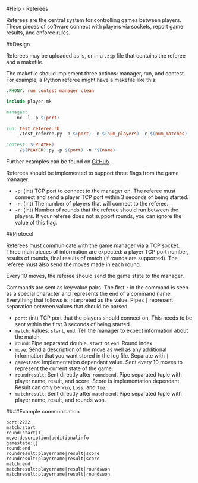 #Help - Referees

Referees are the central system for controlling games between players. These pieces of software connect with players via sockets, report game results, and enforce rules.

##Design

Referees may be uploaded as is, or in a `.zip` file that contains the referee and a makefile.

The makefile should implement three actions: manager, run, and contest. For example, a Python referee might have a makefile like this:

```makefile
.PHONY: run contest manager clean

include player.mk

manager:
    nc -l -p $(port)

run: test_referee.rb
    ./test_referee.py -p $(port) -n $(num_players) -r $(num_matches)

contest: $(PLAYER)
    ./$(PLAYER).py -p $(port) -n '$(name)'
```

Further examples can be found on [GitHub](https://github.com/PastyPurpleTrolls/test/tree/master/examples).

Referees should be implemented to support three flags from the game manager.

- `-p`: (int) TCP port to connect to the manager on. The referee must connect and send a player TCP port within 3 seconds of being started.
- `-n`: (int) The number of players that will connect to the referee.
- `-r`: (int) Number of rounds that the referee should run between the players. If your referee does not support rounds, you can ignore the value of this flag.

##Protocol

Referees must communicate with the game manager via a TCP socket. Three main pieces of information are expected: a player TCP port number, results of rounds, final results of match (if rounds are supported). The referee must also send the moves made in each round.

Every 10 moves, the referee should send the game state to the manager.

Commands are sent as key:value pairs. The first `:` in the command is seen as a special character and represents the end of a command name. Everything that follows is interpreted as the value. Pipes `|` represent separation between values that should be parsed.

- `port`: (int) TCP port that the players should connect on. This needs to be sent within the first 3 seconds of being started.
- `match`: Values: `start`, `end`. Tell the manager to expect information about the match.
- `round`: Pipe separated double. `start` or `end`. Round index. 
- `move`: Send a description of the move as well as any additional information that you want stored in the log file. Separate with `|`
- `gamestate`: Implementation dependant value. Sent every 10 moves to represent the current state of the game.
- `roundresult`: Sent directly after `round:end`. Pipe separated tuple with player name, result, and score. Score is implementation dependant. Result can only be `Win`, `Loss`, and `Tie`.
- `matchresult`: Sent directly after `match:end`. Pipe separated tuple with player name, result, and rounds won. 

####Example communication

```
port:2222
match:start
round:start|1
move:description|additionalinfo
gamestate:{}
round:end
roundresult:playername|result|score
roundresult:playername|result|score
match:end
matchresult:playername|result|roundswon
matchresult:playername|result|roundswon
```
